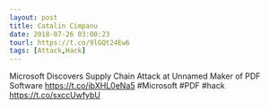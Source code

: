```yaml
---
layout: post
title: Catalin Cimpanu
date: 2018-07-26 03:00:23
tourl: https://t.co/9lGQt24Ew6
tags: [Attack,Hack]
---
```

Microsoft Discovers Supply Chain Attack at Unnamed Maker of PDF Software https://t.co/ibXHL0eNa5 #Microsoft #PDF #hack https://t.co/sxccUwfybU